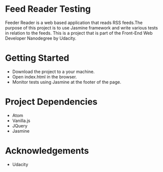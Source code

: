 # Feed Reader Testing

Feeder Reader is a web based application that reads RSS feeds.The purpose of this project is to use Jasmine framework and write various tests in relation to the feeds. This is a project that is part of the Front-End Web Developer Nanodegree by Udacity.

# Getting Started
- Download the project to a your machine.
- Open index.html in the browser.
- Monitor tests using Jasmine at the footer of the page.

# Project Dependencies
- Atom
- Vanilla.js
- JQuery
- Jasmine

# Acknowledgements
- Udacity
